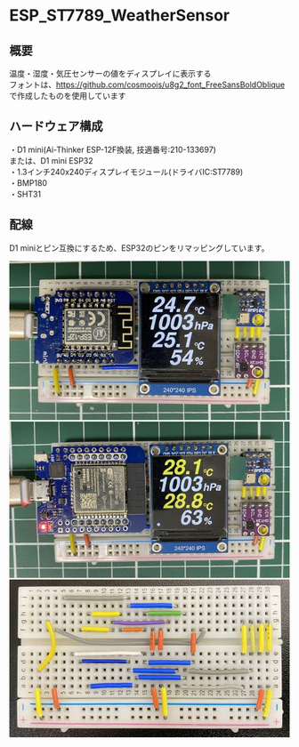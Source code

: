 # ESP_ST7789_WeatherSensor

## 概要

温度・湿度・気圧センサーの値をディスプレイに表示する<BR>
フォントは、https://github.com/cosmoois/u8g2_font_FreeSansBoldOblique で作成したものを使用しています<BR>

## ハードウェア構成

・D1 mini(Ai-Thinker ESP-12F換装, 技適番号:210-133697)<BR>
  または、D1 mini ESP32<BR>
・1.3インチ240x240ディスプレイモジュール(ドライバIC:ST7789)<BR>
・BMP180<BR>
・SHT31<BR>

## 配線

D1 miniとピン互換にするため、ESP32のピンをリマッピングしています。<BR>

![](image/ESP8266構成.jpg)
![](image/ESP32構成.jpg)
![](image/配線図.jpg)
